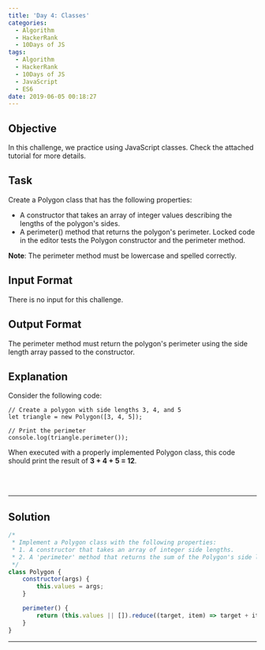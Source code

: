 ```yaml
---
title: 'Day 4: Classes'
categories:
  - Algorithm
  - HackerRank
  - 10Days of JS
tags:
  - Algorithm
  - HackerRank
  - 10Days of JS
  - JavaScript
  - ES6
date: 2019-06-05 00:18:27
---
```


## Objective

In this challenge, we practice using JavaScript classes. Check the attached tutorial for more details.


## Task

Create a Polygon class that has the following properties:

- A constructor that takes an array of integer values describing the lengths of the polygon's sides.
- A perimeter() method that returns the polygon's perimeter.
Locked code in the editor tests the Polygon constructor and the perimeter method.

**Note**: The perimeter method must be lowercase and spelled correctly.


## Input Format

There is no input for this challenge.


## Output Format

The perimeter method must return the polygon's perimeter using the side length array passed to the constructor.


## Explanation

Consider the following code:

```
// Create a polygon with side lengths 3, 4, and 5
let triangle = new Polygon([3, 4, 5]);
  
// Print the perimeter
console.log(triangle.perimeter());
```
When executed with a properly implemented Polygon class, this code should print the result of **3 + 4 + 5 = 12**.

<br/>
<br/>

---

## Solution

```javascript
/*
 * Implement a Polygon class with the following properties:
 * 1. A constructor that takes an array of integer side lengths.
 * 2. A 'perimeter' method that returns the sum of the Polygon's side lengths.
 */
class Polygon {
    constructor(args) {
        this.values = args;
    }

    perimeter() {
        return (this.values || []).reduce((target, item) => target + item);
    }
}
```

---